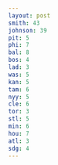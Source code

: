 ```yaml
---
layout: post
smith: 43
johnson: 39
pit: 5
phi: 7
bal: 8
bos: 4
lad: 3
was: 5
kan: 5
tam: 6
nyy: 5
cle: 6
tor: 3
stl: 5
min: 6
hou: 7
atl: 3
sdg: 4
---
```

